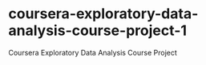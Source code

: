 # coursera-exploratory-data-analysis-course-project-1
Coursera Exploratory Data Analysis Course Project
